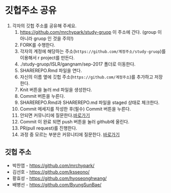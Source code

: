 깃헙주소 공유
================

1.  각자의 깃헙 주소를 공유해 주세요.
    1.  <https://github.com/mrchypark/study-gruop> 이 주소에 간다. (group 이 아니라 gruop 인 것을 주의!)
    2.  FORK를 수행한다.
    3.  각자의 계정에 해당하는 주소(`https://github.com/계정주소/study-gruop`)를 이용해서 r project를 만든다.
    4.  ./study-gruop/ISLR/gangnam/sep-2017 폴더로 이동한다.
    5.  SHAREREPO.Rmd 파일을 연다.
    6.  자신의 이름 옆에 깃헙 주소(`https://github.com/계정주소`)를 추가하고 저장한다.
    7.  Knit 버튼을 눌러 md 파일을 생성한다.
    8.  Commit 버튼을 누른다.
    9.  SHAREREPO.Rmd과 SHAREREPO.md 파일을 staged 상태로 체크한다.
    10. Commit 메세지를 작성한 후(필수) Commit 버튼을 누른다.
    11. 안되면 커뮤니티에 질문한다.[바로가기](https://www.facebook.com/groups/krstudy/?fref=ts)
    12. Commit 이 완료 되면 push 버튼을 눌러 github에 올린다.
    13. PR(pull request)를 진행한다.
    14. 과정 중 모르는 부분은 커뮤니티에 질문한다. [바로가기](https://www.facebook.com/groups/krstudy/?fref=ts)

깃헙 주소
---------

-   박찬엽 - <https://github.com/mrchypark/>
-   김선호 - <https://github.com/ksseono/>
-   황효성 - <https://github.com/hyoseonghwang/>
-   배병선 - <https://github.com/ByungSunBae/>